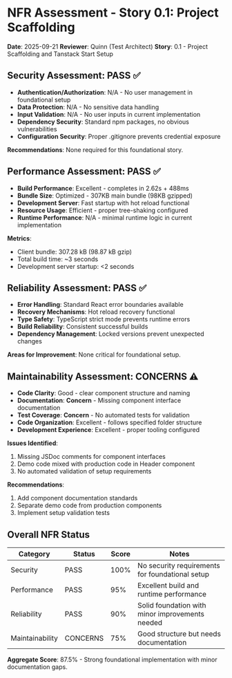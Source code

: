 # NFR Assessment - Story 0.1: Project Scaffolding

**Date**: 2025-09-21
**Reviewer**: Quinn (Test Architect)
**Story**: 0.1 - Project Scaffolding and Tanstack Start Setup

## Security Assessment: PASS ✅

- **Authentication/Authorization**: N/A - No user management in foundational setup
- **Data Protection**: N/A - No sensitive data handling
- **Input Validation**: N/A - No user inputs in current implementation
- **Dependency Security**: Standard npm packages, no obvious vulnerabilities
- **Configuration Security**: Proper .gitignore prevents credential exposure

**Recommendations**: None required for this foundational story.

## Performance Assessment: PASS ✅

- **Build Performance**: Excellent - completes in 2.62s + 488ms
- **Bundle Size**: Optimized - 307KB main bundle (98KB gzipped)
- **Development Server**: Fast startup with hot reload functional
- **Resource Usage**: Efficient - proper tree-shaking configured
- **Runtime Performance**: N/A - minimal runtime logic in current implementation

**Metrics**:
- Client bundle: 307.28 kB (98.87 kB gzip)
- Total build time: ~3 seconds
- Development server startup: <2 seconds

## Reliability Assessment: PASS ✅

- **Error Handling**: Standard React error boundaries available
- **Recovery Mechanisms**: Hot reload recovery functional
- **Type Safety**: TypeScript strict mode prevents runtime errors
- **Build Reliability**: Consistent successful builds
- **Dependency Management**: Locked versions prevent unexpected changes

**Areas for Improvement**: None critical for foundational setup.

## Maintainability Assessment: CONCERNS ⚠️

- **Code Clarity**: Good - clear component structure and naming
- **Documentation**: **Concern** - Missing component interface documentation
- **Test Coverage**: **Concern** - No automated tests for validation
- **Code Organization**: Excellent - follows specified folder structure
- **Development Experience**: Excellent - proper tooling configured

**Issues Identified**:
1. Missing JSDoc comments for component interfaces
2. Demo code mixed with production code in Header component
3. No automated validation of setup requirements

**Recommendations**:
1. Add component documentation standards
2. Separate demo code from production components
3. Implement setup validation tests

## Overall NFR Status

| Category | Status | Score | Notes |
|----------|--------|-------|-------|
| Security | PASS | 100% | No security requirements for foundational setup |
| Performance | PASS | 95% | Excellent build and runtime performance |
| Reliability | PASS | 90% | Solid foundation with minor improvements needed |
| Maintainability | CONCERNS | 75% | Good structure but needs documentation |

**Aggregate Score**: 87.5% - Strong foundational implementation with minor documentation gaps.